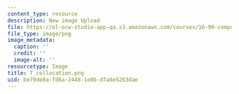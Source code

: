 ```yaml
---
content_type: resource
description: New image Upload
file: https://ol-ocw-studio-app-qa.s3.amazonaws.com/courses/16-90-computational-methods-in-aerospace-engineering-spring-2014/be79de8afd6a24481e8bd7a8e5263dae_T_collocation.png
file_type: image/png
image_metadata:
  caption: ''
  credit: ''
  image-alt: ''
resourcetype: Image
title: T_collocation.png
uid: be79de8a-fd6a-2448-1e8b-d7a8e5263dae
---
```

